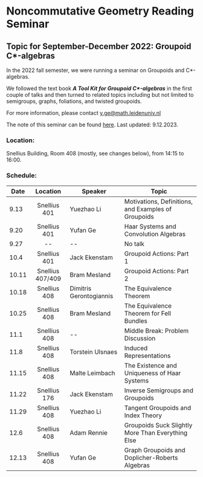 # Noncommutative Geometry Reading Seminar
## Topic for September-December 2022: Groupoid C*-algebras

In the 2022 fall semester, we were running a seminar on Groupoids and C*-algebras. 

We followed the text book ___A Tool Kit for Groupoid C*-algebras___ in the first couple of talks and then turned to related topics including but not limited to semigroups, graphs, foliations, and twisted groupoids. 

<!-- This page will be updated regularly with details on topics and the remaining schedule. -->

<!-- You can use the [editor on GitHub](https://github.com/Sherlock3711/Groupoid-C--algebras/edit/gh-pages/index.md) to maintain and preview the content for your website in Markdown files. -->

<!-- Whenever you commit to this repository, GitHub Pages will run [Jekyll](https://jekyllrb.com/) to rebuild the pages in your site, from the content in your Markdown files. -->

For more information, please contact y.ge@math.leidenuniv.nl

The note of this seminar can be found [here](./groupoid_notes.pdf). Last updated: 9.12.2023.

### Location:
Snellius Building, Room 408 (mostly, see changes below), from 14:15 to 16:00.

### Schedule:

|  Date   | Location | Speaker  |  Topic |
|  ---  | :----------:  | ----  | -------- |
| 9.13  | Snellius 401| Yuezhao Li | Motivations, Definitions, and Examples of Groupoids |
| 9.20  | Snellius 401| Yufan Ge |  Haar Systems and Convolution Algebras |
| 9.27  | -- | -- | No talk |
| 10.4  | Snellius 401| Jack Ekenstam | Groupoid Actions: Part 1 |
| 10.11 | Snellius 407/409| Bram Mesland | Groupoid Actions: Part 2 |
| 10.18 | Snellius 408| Dimitris Gerontogiannis | The Equivalence Theorem  |
| 10.25 | Snellius 408| Bram Mesland | The Equivalence Theorem for Fell Bundles |
| 11.1 | Snellius 408| -- | Middle Break: Problem Discussion |
| 11.8 | Snellius 408| Torstein Ulsnaes | Induced Representations |
| 11.15 | Snellius 408| Malte Leimbach | The Existence and Uniqueness of Haar Systems |
| 11.22 | Snellius 176| Jack Ekenstam | Inverse Semigroups and Groupoids |
| 11.29 | Snellius 408| Yuezhao Li | Tangent Groupoids and Index Theory |
| 12.6 | Snellius 408| Adam Rennie | Groupoids Suck Slightly More Than Everything Else |
| 12.13 | Snellius 408| Yufan Ge | Graph Groupoids and Doplicher-Roberts Algebras |
